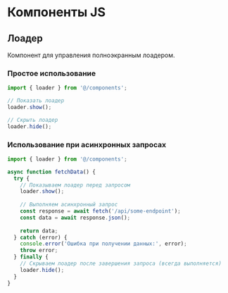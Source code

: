 # Компоненты JS

## Лоадер

Компонент для управления полноэкранным лоадером.

### Простое использование

```js
import { loader } from '@/components';

// Показать лоадер
loader.show();

// Скрыть лоадер
loader.hide();
```

### Использование при асинхронных запросах

```js
import { loader } from '@/components';

async function fetchData() {
  try {
    // Показываем лоадер перед запросом
    loader.show();
    
    // Выполняем асинхронный запрос
    const response = await fetch('/api/some-endpoint');
    const data = await response.json();
    
    return data;
  } catch (error) {
    console.error('Ошибка при получении данных:', error);
    throw error;
  } finally {
    // Скрываем лоадер после завершения запроса (всегда выполняется)
    loader.hide();
  }
} 